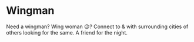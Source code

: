# Wingman
Need a wingman? Wing woman 😉? Connect to &amp; with surrounding cities of others looking for the same. A friend for the night. 
